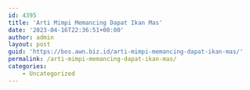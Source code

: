 ```yaml
---
id: 4395
title: 'Arti Mimpi Memancing Dapat Ikan Mas'
date: '2023-04-16T22:36:51+00:00'
author: admin
layout: post
guid: 'https://bos.awn.biz.id/arti-mimpi-memancing-dapat-ikan-mas/'
permalink: /arti-mimpi-memancing-dapat-ikan-mas/
categories:
    - Uncategorized
---
```


